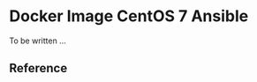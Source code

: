 Docker Image CentOS 7 Ansible
=============================

To be written ...

Reference
---------

